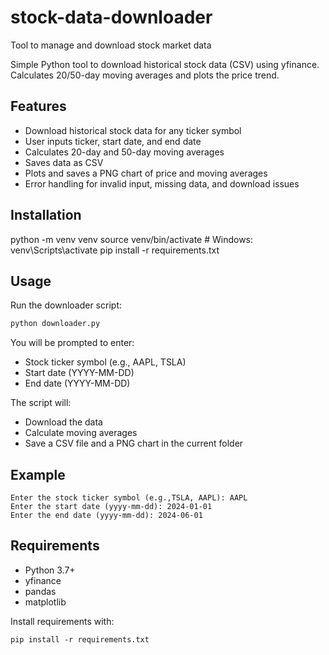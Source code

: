 # stock-data-downloader
Tool to manage and download stock market data

Simple Python tool to download historical stock data (CSV) using yfinance. Calculates 20/50-day moving averages and plots the price trend.

## Features
- Download historical stock data for any ticker symbol
- User inputs ticker, start date, and end date
- Calculates 20-day and 50-day moving averages
- Saves data as CSV
- Plots and saves a PNG chart of price and moving averages
- Error handling for invalid input, missing data, and download issues

## Installation
python -m venv venv
source venv/bin/activate   # Windows: venv\Scripts\activate
pip install -r requirements.txt

## Usage

Run the downloader script:

```sh
python downloader.py
```

You will be prompted to enter:
- Stock ticker symbol (e.g., AAPL, TSLA)
- Start date (YYYY-MM-DD)
- End date (YYYY-MM-DD)

The script will:
- Download the data
- Calculate moving averages
- Save a CSV file and a PNG chart in the current folder

## Example

```
Enter the stock ticker symbol (e.g.,TSLA, AAPL): AAPL
Enter the start date (yyyy-mm-dd): 2024-01-01
Enter the end date (yyyy-mm-dd): 2024-06-01
```

## Requirements
- Python 3.7+
- yfinance
- pandas
- matplotlib

Install requirements with:
```
pip install -r requirements.txt
```

